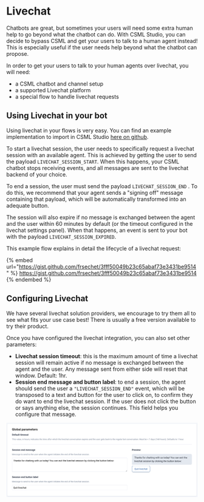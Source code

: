 # Livechat

Chatbots are great, but sometimes your users will need some extra human help to go beyond what the chatbot can do. With CSML Studio, you can decide to bypass CSML and get your users to talk to a human agent instead! This is especially useful if the user needs help beyond what the chatbot can propose.

In order to get your users to talk to your human agents over livechat, you will need:

* a CSML chatbot and channel setup
* a supported Livechat platform
* a special flow to handle livechat requests

## Using Livechat in your bot

Using livechat in your flows is very easy. You can find an example implementation to import in CSML Studio [here on github](https://github.com/CSML-by-Clevy/CSML-livechat-demo).

To start a livechat session, the user needs to specifically request a livechat session with an available agent. This is achieved by getting the user to send the payload `LIVECHAT_SESSION_START`. When this happens, your CSML chatbot stops receiving events, and all messages are sent to the livechat backend of your choice.

To end a session, the user must send the payload `LIVECHAT_SESSION_END` . To do this, we recommend that your agent sends a "signing off" message containing that payload, which will be automatically transformed into an adequate button.

The session will also expire if no message is exchanged between the agent and the user within 60 minutes by default (or the timeout configured in the livechat settings panel). When that happens, an event is sent to your bot with the payload `LIVECHAT_SESSION_EXPIRED`. 

This example flow explains in detail the lifecycle of a livechat request:

{% embed url="https://gist.github.com/frsechet/3fff50049b23c65abaf73e3431be9514" %}
https://gist.github.com/frsechet/3fff50049b23c65abaf73e3431be9514
{% endembed %}

## Configuring Livechat

We have several livechat solution providers, we encourage to try them all to see what fits your use case best! There is usually a free version available to try their product.

Once you have configured the livechat integration, you can also set other parameters:

* **Livechat session timeout**: this is the maximum amount of time a livechat session will remain active if no message is exchanged between the agent and the user. Any message sent from either side will reset that window. Default: 1hr.
* **Session end message and button label**: to end a session, the agent should send the user a `"LIVECHAT_SESSION_END"` event, which will be transposed to a text and button for the user to click on, to confirm they do want to end the livechat session. If the user does not click the button or says anything else, the session continues. This field helps you configure that message.

![](<../../.gitbook/assets/CleanShot 2020-08-16 at 19.22.30@2x.png>)
